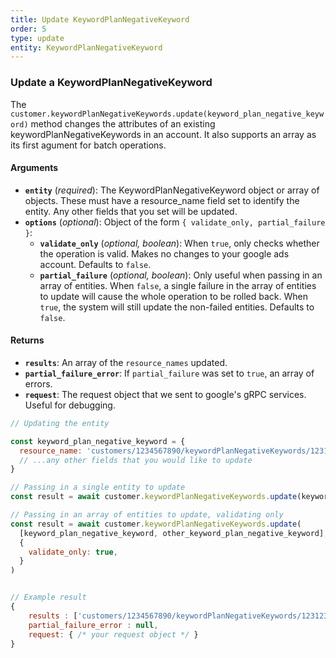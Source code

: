 ```yaml
---
title: Update KeywordPlanNegativeKeyword
order: 5
type: update
entity: KeywordPlanNegativeKeyword
---
```


### Update a KeywordPlanNegativeKeyword

The `customer.keywordPlanNegativeKeywords.update(keyword_plan_negative_keyword)` method changes the attributes of an existing keywordPlanNegativeKeywords in an account. It also supports an array as its first agument for batch operations.

#### Arguments

- **`entity`** (_required_): The KeywordPlanNegativeKeyword object or array of objects. These must have a resource_name field set to identify the entity. Any other fields that you set will be updated.
- **`options`** (_optional_): Object of the form `{ validate_only, partial_failure }`:
  - **`validate_only`** (_optional, boolean_): When `true`, only checks whether the operation is valid. Makes no changes to your google ads account. Defaults to `false`.
  - **`partial_failure`** (_optional, boolean_): Only useful when passing in an array of entities. When `false`, a single failure in the array of entities to update will cause the whole operation to be rolled back. When `true`, the system will still update the non-failed entities. Defaults to `false`.

#### Returns

- **`results`**: An array of the `resource_names` updated.
- **`partial_failure_error`**: If `partial_failure` was set to `true`, an array of errors.
- **`request`**: The request object that we sent to google's gRPC services. Useful for debugging.

```javascript
// Updating the entity

const keyword_plan_negative_keyword = {
  resource_name: 'customers/1234567890/keywordPlanNegativeKeywords/123123123', // The resource_name is required
  // ...any other fields that you would like to update
}

// Passing in a single entity to update
const result = await customer.keywordPlanNegativeKeywords.update(keyword_plan_negative_keyword)

// Passing in an array of entities to update, validating only
const result = await customer.keywordPlanNegativeKeywords.update(
  [keyword_plan_negative_keyword, other_keyword_plan_negative_keyword],
  {
    validate_only: true,
  }
)
```

```javascript

// Example result
{
	results : ['customers/1234567890/keywordPlanNegativeKeywords/123123123'],
	partial_failure_error : null,
	request: { /* your request object */ }
}

```
